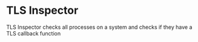 # TLS Inspector
TLS Inspector checks all processes on a system and checks if they have a TLS callback function
